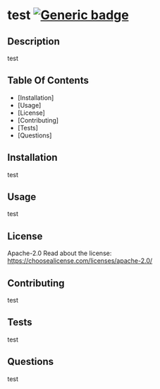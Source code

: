 
  # test [![Generic badge](https://img.shields.io/badge/License-Apache2.0-blue.svg)](https://choosealicense.com/licenses/apache-2.0/)

  ## Description
  test

  ## Table Of Contents
  * [Installation]
  * [Usage]
  * [License]
  * [Contributing]
  * [Tests]
  * [Questions]
  

  ## Installation
  test

  ## Usage
  test

  ## License
  Apache-2.0
  Read about the license: https://choosealicense.com/licenses/apache-2.0/

  ## Contributing
  test

  ## Tests
  test

  ## Questions
  test
  
